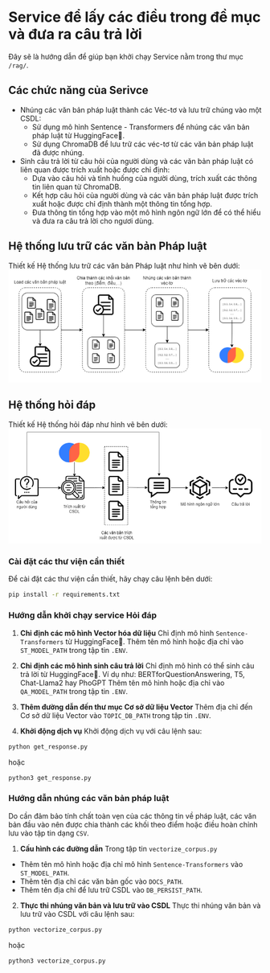 # Service để lấy các điều trong đề mục và đưa ra câu trả lời

Đây sẽ là hướng dẫn để giúp bạn khởi chạy Service nằm trong thư mục `/rag/`.

## Các chức năng của Serivce 
- Nhúng các văn bản pháp luật thành các Véc-tơ và lưu trữ chúng vào một CSDL:
    - Sử dụng mô hình Sentence - Transformers để nhúng các văn bản pháp luật từ HuggingFace🤗.
    - Sử dụng ChromaDB để lưu trữ các véc-tơ từ các văn bản pháp luật đã được nhúng.
- Sinh câu trả lời từ câu hỏi của người dùng và các văn bản pháp luật có liên quan được trích xuất hoặc được chỉ định:
    - Dựa vào câu hỏi và tình huống của người dùng, trích xuất các thông tin liên quan từ ChromaDB.
    - Kết hợp câu hỏi của người dùng và các văn bản pháp luật được trích xuất  hoặc được chỉ định thành một thông tin tổng hợp.
    - Đưa thông tin tổng hợp vào một mô hình ngôn ngữ lớn để có thể hiểu và đưa ra câu trả lời cho ngươi dùng.


## Hệ thống lưu trữ các văn bản Pháp luật
Thiết kế Hệ thống lưu trữ các văn bản Pháp luật như hình vẽ bên dưới:
![Kiến trúc hệ thống lưu trữ các văn bản Pháp luật](./rag_flow.png)

## Hệ thống hỏi đáp
Thiết kế Hệ thống hỏi đáp như hình vẽ bên dưới:
![Kiến trúc hệ thống hỏi đáp](./qa.png)

### Cài đặt các thư viện cần thiết
Để cài đặt các thư viện cần thiết, hãy chạy câu lệnh bên dưới:
```bash
pip install -r requirements.txt
```

### Hướng dẫn khởi chạy service Hỏi đáp

1. **Chỉ định các mô hình Vector hóa dữ liệu**
Chỉ định mô hình `Sentence-Transformers` từ HuggingFace🤗.
Thêm tên mô hình hoặc địa chỉ vào `ST_MODEL_PATH` trong tập tin `.ENV`.

2. **Chỉ định các mô hình sinh câu trả lời**
Chỉ định mô hình có thể sinh câu trả lời từ HuggingFace🤗. Ví dụ như: BERTforQuestionAnswering, T5, Chat-Llama2 hay PhoGPT
Thêm tên mô hình hoặc địa chỉ vào `QA_MODEL_PATH` trong tập tin `.ENV`.

3. **Thêm đường dẫn đến thư mục Cơ sở dữ liệu Vector**
Thêm địa chỉ đến Cơ sở dữ liệu Vector vào `TOPIC_DB_PATH` trong tập tin `.ENV`.

4. **Khởi động dịch vụ**
Khởi động dịch vụ với câu lệnh sau:

```bash
python get_response.py
```
hoặc
```bash
python3 get_response.py
```
### Hướng dẫn nhúng các văn bản pháp luật
Do cần đảm bảo tính chất toàn vẹn của các thông tin về pháp luật, các văn bản đầu vào nên được chia thành các khối theo điểm hoặc điều hoàn chỉnh lưu vào tập tin dạng `CSV`.
1. **Cấu hình các đường dẫn**
Trong tập tin `vectorize_corpus.py`
- Thêm tên mô hình hoặc địa chỉ mô hình `Sentence-Transformers` vào `ST_MODEL_PATH`.
- Thêm tên địa chỉ các văn bản gốc vào `DOCS_PATH`.
- Thêm tên địa chỉ để lưu trữ CSDL vào `DB_PERSIST_PATH`.
2. **Thực thi nhúng văn bản và lưu trữ vào CSDL**
Thực thi nhúng văn bản và lưu trữ vào CSDL với câu lệnh sau:
```bash
python vectorize_corpus.py
```
hoặc
```bash
python3 vectorize_corpus.py
```